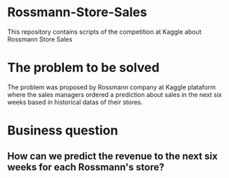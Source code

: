 # Rossmann-Store-Sales
This repository contains scripts of the competition at Kaggle about Rossmann Store Sales


<h1>The problem to be solved</h1>

The problem was proposed by Rossmann  company at Kaggle plataform where the sales managers ordered a prediction about sales in the next six weeks based in historical datas of their stores.

<h1>Business question</h1>
<h2>How can we predict the revenue to the next six weeks for each Rossmann's store?</h2>
